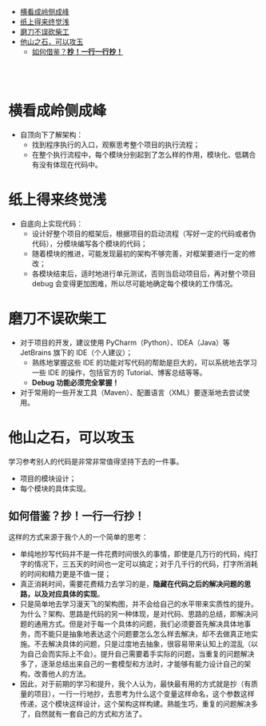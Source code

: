 - [横看成岭侧成峰](#横看成岭侧成峰)
- [纸上得来终觉浅](#纸上得来终觉浅)
- [磨刀不误砍柴工](#磨刀不误砍柴工)
- [他山之石，可以攻玉](#他山之石可以攻玉)
  - [如何借鉴？**抄！一行一行抄！**](#如何借鉴抄一行一行抄)
  

</br></br>


# 横看成岭侧成峰
- 自顶向下了解架构：
  - 找到程序执行的入口，观察思考整个项目的执行流程；
  - 在整个执行流程中，每个模块分别起到了怎么样的作用，模块化、低耦合有没有体现在代码中。

# 纸上得来终觉浅
- 自底向上实现代码：
  - 设计好整个项目的框架后，根据项目的启动流程（写好一定的代码或者伪代码），分模块编写各个模块的代码；
  - 随着模块的推进，可能发现最初的架构不够完善，对框架要进行一定的修改；
  - 各模块结束后，适时地进行单元测试，否则当启动项目后，再对整个项目 debug 会变得更加困难，所以尽可能地确定每个模块的工作情况。

# 磨刀不误砍柴工
- 对于项目的开发，建议使用 PyCharm（Python）、IDEA（Java）等 JetBrains 旗下的 IDE（个人建议）； 
  - 熟练地掌握这些 IDE 的功能对写代码的帮助是巨大的，可以系统地去学习一些 IDE 的操作，包括官方的 Tutorial、博客总结等等。
  - **Debug 功能必须完全掌握！**
- 对于常用的一些开发工具（Maven）、配置语言（XML）要逐渐地去尝试使用。

# 他山之石，可以攻玉
学习参考别人的代码是非常非常值得坚持下去的一件事。
- 项目的模块设计；
- 每个模块的具体实现。
## 如何借鉴？**抄！一行一行抄！**
这样的方式来源于我个人的一个简单的思考：
- 单纯地抄写代码并不是一件花费时间很久的事情，即使是几万行的代码，纯打字的情况下，三五天的时间也一定可以搞定；对于几千行的代码，打字所消耗的时间和精力更是不值一提；
- 真正消耗时间，需要花费精力去学习的是，**隐藏在代码之后的解决问题的思路，以及对应具体的实现**。
- 只是简单地去学习漫天飞的架构图，并不会给自己的水平带来实质性的提升。为什么？架构、思路是代码的另一种体现，是对代码、思路的总结，即解决问题的通用方式。但是对于每一个具体的问题，我们必须要首先解决具体地事务，而不能只是抽象地表达这个问题要怎么怎么样去解决，却不去做真正地实施。不去解决具体的问题，只是过度地去抽象，很容易带来认知上的混乱（以为自己会而实际上不会）。提升自己需要着手实际的问题，当重复的问题解决多了，逐渐总结出来自己的一套模型和方法时，才能够有能力设计自己的架构，改善他人的方法。
- 因此，对于前期的学习和提升，我个人认为，最快最有用的方式就是抄（有质量的项目），一行一行地抄，去思考为什么这个变量这样命名，这个参数这样传递，这个模块这样设计，这个架构这样构建。熟能生巧，重复的问题解决多了，自然就有一套自己的方式和方法了。